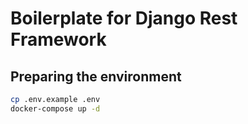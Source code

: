 # Boilerplate for Django Rest Framework

## Preparing the environment
```bash
cp .env.example .env
docker-compose up -d
```